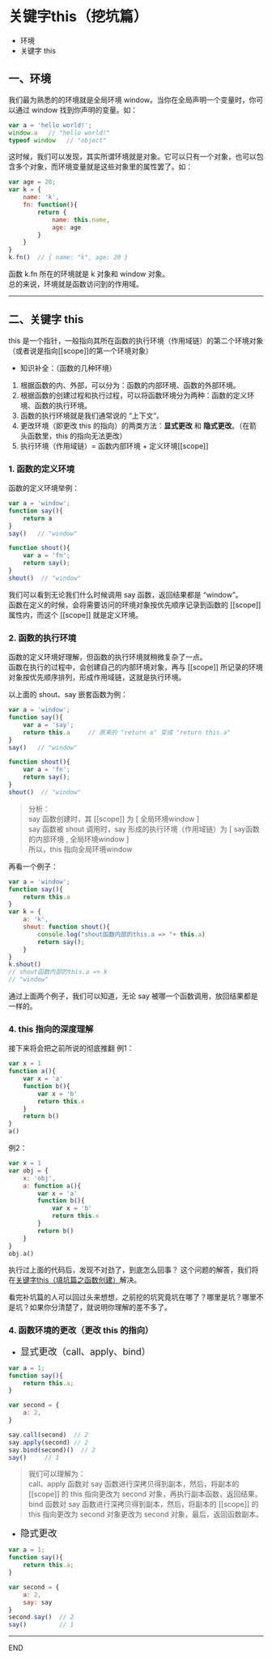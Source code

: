 # 关键字this（挖坑篇）

- 环境
- 关键字 this


## 一、环境
我们最为熟悉的的环境就是全局环境 window。当你在全局声明一个变量时，你可以通过 window 找到你声明的变量。如：
```js
var a = 'hello world!';
window.a   // "hello world!"
typeof window   // "object"
```
这时候，我们可以发现，其实所谓环境就是对象。它可以只有一个对象，也可以包含多个对象，而环境变量就是这些对象里的属性罢了。如：
```js
var age = 20;
var k = {
    name: 'k',
    fn: function(){
        return { 
            name: this.name,
            age: age
        }
    }
}
k.fn()  // { name: "k", age: 20 }
```
函数 k.fn 所在的环境就是 k 对象和 window 对象。  
总的来说，环境就是函数访问到的作用域。



**************


## 二、关键字 this
this 是一个指针，一般指向其所在函数的执行环境（作用域链）的第二个环境对象（或者说是指向[[scope]]的第一个环境对象）  
- 知识补全：（函数的几种环境）
1. 根据函数的内、外部，可以分为：函数的内部环境、函数的外部环境。
2. 根据函数的创建过程和执行过程，可以将函数环境分为两种：函数的定义环境、函数的执行环境。  
3. 函数的执行环境就是我们通常说的 “上下文”。
4. 更改环境（即更改 this 的指向）的两类方法：<b>显式更改</b> 和 <b>隐式更改</b>。（在箭头函数里，this 的指向无法更改）
5. 执行环境（作用域链）= 函数内部环境 + 定义环境[[scope]]


### 1. 函数的定义环境
函数的定义环境举例：
```js
var a = 'window';
function say(){
    return a
}
say()   // "window"

function shout(){
    var a = 'fn';
    return say();
}
shout()  // "window"
```
我们可以看到无论我们什么时候调用 say 函数，返回结果都是 “window”。  
函数在定义的时候，会将需要访问的环境对象按优先顺序记录到函数的 [[scope]] 属性内，而这个 [[scope]] 就是定义环境。  


### 2. 函数的执行环境
函数的定义环境好理解，但函数的执行环境就稍微复杂了一点。  
函数在执行的过程中，会创建自己的内部环境对象，再与 [[scope]] 所记录的环境对象按优先顺序排列，形成作用域链，这就是执行环境。  


以上面的 shout、say 嵌套函数为例：  
```js
var a = 'window';
function say(){
    var a = 'say';
    return this.a     // 原来的 "return a" 变成 "return this.a"
}
say()   // "window"

function shout(){
    var a = 'fn';
    return say();
}
shout()  // "window"
```
> 分析：    
> say 函数创建时，其 [[scope]] 为 [ 全局环境window ]  
> say 函数被 shout 调用时，say 形成的执行环境（作用域链）为 [ say函数的内部环境 , 全局环境window ]  
> 所以，this 指向全局环境window

再看一个例子：
```js
var a = 'window';
function say(){
    return this.a
}
var k = {
    a: 'k',
    shout: function shout(){
        console.log("shout函数内部的this.a => "+ this.a)
        return say();
    }
}
k.shout()   
// shout函数内部的this.a => k
// "window"
```
通过上面两个例子，我们可以知道，无论 say 被哪一个函数调用，放回结果都是一样的。

### 4. this 指向的深度理解
接下来将会把之前所说的彻底推翻
例1：
```js
var x = 1
function a(){
    var x = 'a'
    function b(){
        var x = 'b'
        return this.x
    }
    return b()
}
a()
```
例2：
```js
var x = 1
var obj = {
    x: 'obj',
    a: function a(){
        var x = 'a'
        function b(){
            var x = 'b'
            return this.x
        }
        return b()
    }
}
obj.a()
```
执行过上面的代码后，发现不对劲了，到底怎么回事？
这个问题的解答，我们将在[关键字this（填坑篇之函数创建）](https://github.com/vlzf/personalNotes/blob/master/js-base-note/%E5%87%BD%E6%95%B0%E5%88%9B%E5%BB%BA.md)解决。

看完补坑篇的人可以回过头来想想，之前挖的坑究竟坑在哪了？哪里是坑？哪里不是坑？如果你分清楚了，就说明你理解的差不多了。



### 4. 函数环境的更改（更改 this 的指向）
- <font size="4">显式更改（call、apply、bind）</font>
```js
var a = 1;
function say(){
    return this.a;
}

var second = {
    a: 2,
}

say.call(second)  // 2
say.apply(second) // 2
say.bind(second)()  // 2
say()     // 1     
```
> 我们可以理解为：  
> call、apply 函数对 say 函数进行深拷贝得到副本，然后，将副本的 [[scope]] 的 this 指向更改为 second 对象，再执行副本函数，返回结果。  
> bind 函数对 say 函数进行深拷贝得到副本，然后，将副本的 [[scope]] 的 this 指向更改为 second 对象更改为 second 对象，最后，返回函数副本。


- <font size="4">隐式更改</font>
```js
var a = 1;
function say(){
    return this.a;
}

var second = {
    a: 2,
    say: say
}
second.say()  // 2
say()         // 1
```
*************************
END

